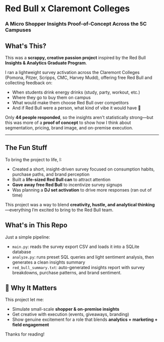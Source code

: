 # Red Bull x Claremont Colleges  
### A Micro Shopper Insights Proof-of-Concept Across the 5C Campuses

## What's This?

This was a **scrappy, creative passion project** inspired by the Red Bull **Insights & Analytics Graduate Program**.

I ran a lightweight survey activation across the Claremont Colleges (Pomona, Pitzer, Scripps, CMC, Harvey Mudd), offering free Red Bull and collecting feedback on:

- When students drink energy drinks (study, party, workout, etc.)
- Where they go to buy them on campus
- What would make them choose Red Bull over competitors
- And if Red Bull were a person, what kind of vibe it would have 👀

Only **44 people responded**, so the insights aren't statistically strong—but this was more of a **proof of concept** to show how I think about segmentation, pricing, brand image, and on-premise execution.

---

## The Fun Stuff

To bring the project to life, I:
- Created a short, insight-driven survey focused on consumption habits, purchase paths, and brand perception
- Built a **life-sized Red Bull can** to attract attention
- **Gave away free Red Bull** to incentivize survey signups
- Was planning a **DJ set activation** to drive more responses (ran out of time)

This project was a way to blend **creativity, hustle, and analytical thinking**—everything I’m excited to bring to the Red Bull team.

## What's in This Repo

Just a simple pipeline:

- `main.py`: reads the survey export CSV and loads it into a SQLite database
- `analyze.py`: runs preset SQL queries and light sentiment analysis, then generates a clean insights summary
- `red_bull_summary.txt`: auto-generated insights report with survey breakdowns, purchase patterns, and brand sentiment.

## 🚀 Why It Matters

This project let me:
- Simulate small-scale **shopper & on-premise insights**
- Get creative with execution (events, giveaways, branding)
- Show genuine excitement for a role that blends **analytics + marketing + field engagement**

Thanks for reading!